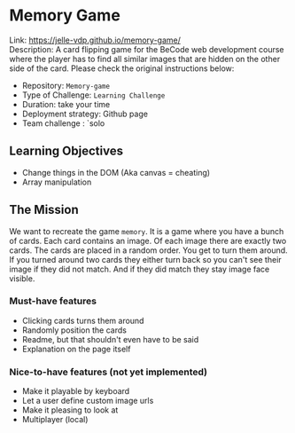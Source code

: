 # Memory Game
Link: https://jelle-vdp.github.io/memory-game/<br>
Description: A card flipping game for the BeCode web development course where the player has to find all similar images that are hidden on the other side of the card. Please check the original instructions below:

- Repository: `Memory-game`
- Type of Challenge: `Learning Challenge`
- Duration: take your time
- Deployment strategy: Github page
- Team challenge : `solo

## Learning Objectives
- Change things in the DOM (Aka canvas = cheating)
- Array manipulation

## The Mission
We want to recreate the game `memory`. It is a game where  you have a bunch of cards. Each card contains an image. Of each image there are exactly two cards. The cards are placed in a random order. You get to turn them around. If you turned around two cards they either turn back so you can't see their image if they did not match. And if they did match they stay image face visible.

### Must-have features
- Clicking cards turns them around
- Randomly position the cards
- Readme, but that shouldn't even have to be said
- Explanation on the page itself

### Nice-to-have features (not yet implemented)
- Make it playable by keyboard
- Let a user define custom image urls
- Make it pleasing to look at
- Multiplayer (local)
